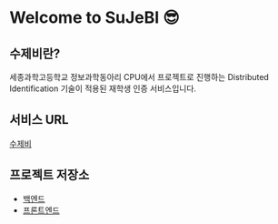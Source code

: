 # Welcome to SuJeBI 😎
## 수제비란?
세종과학고등학교 정보과학동아리 CPU에서 프로젝트로 진행하는 Distributed Identification 기술이 적용된 재학생 인증 서비스입니다.

## 서비스 URL
[수제비](https://sujebi.tech)

## 프로젝트 저장소
- [백엔드](https://github.com/sjsh-sujebi/sujebi-backend)
- [프론트엔드](https://github.com/sjsh-sujebi/sujebi-frontend)
